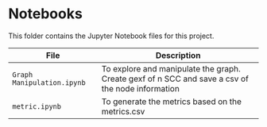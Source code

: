 # Notebooks

This folder contains the Jupyter Notebook files for this project.

| File | Description |
|-----|-----|
| `Graph Manipulation.ipynb`  | To explore and manipulate the graph. Create gexf of n SCC and save a csv of the node information  |
| `metric.ipynb`  | To generate the metrics based on the metrics.csv  |
